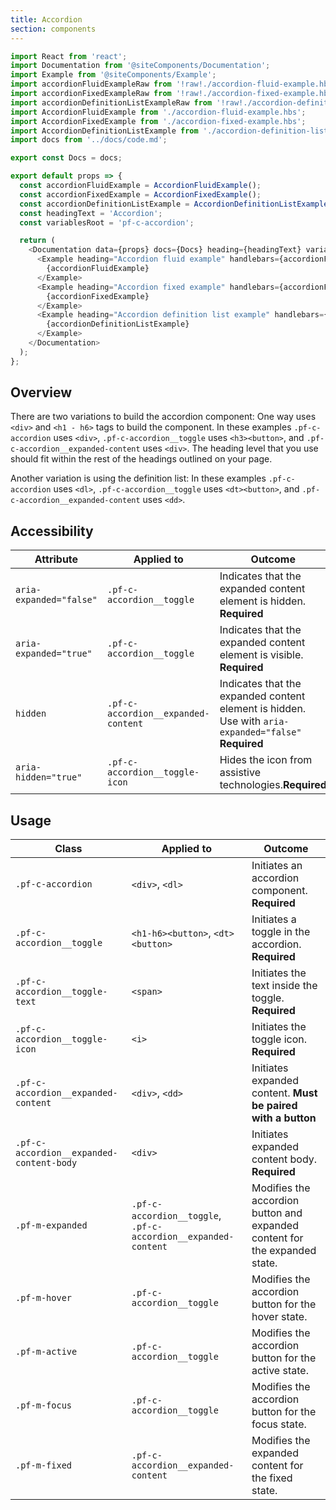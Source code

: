 ```yaml
---
title: Accordion
section: components
---
```


```js
import React from 'react';
import Documentation from '@siteComponents/Documentation';
import Example from '@siteComponents/Example';
import accordionFluidExampleRaw from '!raw!./accordion-fluid-example.hbs';
import accordionFixedExampleRaw from '!raw!./accordion-fixed-example.hbs';
import accordionDefinitionListExampleRaw from '!raw!./accordion-definition-list-example.hbs';
import AccordionFluidExample from './accordion-fluid-example.hbs';
import AccordionFixedExample from './accordion-fixed-example.hbs';
import AccordionDefinitionListExample from './accordion-definition-list-example.hbs';
import docs from '../docs/code.md';

export const Docs = docs;

export default props => {
  const accordionFluidExample = AccordionFluidExample();
  const accordionFixedExample = AccordionFixedExample();
  const accordionDefinitionListExample = AccordionDefinitionListExample();
  const headingText = 'Accordion';
  const variablesRoot = 'pf-c-accordion';

  return (
    <Documentation data={props} docs={Docs} heading={headingText} variablesRoot={variablesRoot}>
      <Example heading="Accordion fluid example" handlebars={accordionFluidExampleRaw}>
        {accordionFluidExample}
      </Example>
      <Example heading="Accordion fixed example" handlebars={accordionFixedExampleRaw}>
        {accordionFixedExample}
      </Example>
      <Example heading="Accordion definition list example" handlebars={accordionDefinitionListExampleRaw}>
        {accordionDefinitionListExample}
      </Example>
    </Documentation>
  );
};
```

## Overview

There are two variations to build the accordion component:
One way uses `<div>` and `<h1 - h6>` tags to build the component. 
In these examples `.pf-c-accordion` uses `<div>`, `.pf-c-accordion__toggle` uses `<h3><button>`, and `.pf-c-accordion__expanded-content` uses `<div>`. The heading level that you use should fit within the rest of the headings outlined on your page.

Another variation is using the definition list:
In these examples `.pf-c-accordion` uses `<dl>`, `.pf-c-accordion__toggle` uses `<dt><button>`, and `.pf-c-accordion__expanded-content` uses `<dd>`.


## Accessibility

| Attribute | Applied to | Outcome |
| -- | -- | -- |
| `aria-expanded="false"` | `.pf-c-accordion__toggle` | Indicates that the expanded content element is hidden. **Required**|
| `aria-expanded="true"` | `.pf-c-accordion__toggle` | Indicates that the expanded content element is visible. **Required**|
| `hidden` | `.pf-c-accordion__expanded-content` | Indicates that the expanded content element is hidden. Use with `aria-expanded="false"` **Required** |
| `aria-hidden="true"` | `.pf-c-accordion__toggle-icon` | Hides the icon from assistive technologies.**Required** |


## Usage

| Class | Applied to | Outcome |
| -- | -- | -- |
| `.pf-c-accordion` | `<div>`, `<dl>` | Initiates an accordion component. **Required**|
| `.pf-c-accordion__toggle` | `<h1-h6><button>`, `<dt><button>` | Initiates a toggle in the accordion. **Required** |
| `.pf-c-accordion__toggle-text` | `<span>` | Initiates the text inside the toggle. **Required** |
| `.pf-c-accordion__toggle-icon` | `<i>` | Initiates the toggle icon. **Required** |
| `.pf-c-accordion__expanded-content` | `<div>`, `<dd>` | Initiates expanded content. **Must be paired with a button** |
| `.pf-c-accordion__expanded-content-body` | `<div>` | Initiates expanded content body. **Required** |
| `.pf-m-expanded` | `.pf-c-accordion__toggle`, `.pf-c-accordion__expanded-content` | Modifies the accordion button and expanded content for the expanded state. |
| `.pf-m-hover` | `.pf-c-accordion__toggle` | Modifies the accordion button for the hover state. |
| `.pf-m-active` | `.pf-c-accordion__toggle` | Modifies the accordion button for the active state. |
| `.pf-m-focus` | `.pf-c-accordion__toggle` | Modifies the accordion button for the focus state. |
| `.pf-m-fixed` | `.pf-c-accordion__expanded-content` | Modifies the expanded content for the fixed state. |

